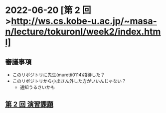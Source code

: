 # 2022-06-20 [第 2 回>http://ws.cs.kobe-u.ac.jp/~masa-n/lecture/tokuronI/week2/index.html]

## 審議事項

- このリポジトリに先生(muretti0114)招待した？
- このリポジトリから小出さん外した方がいいんじゃない？
  - 通知うるさいかも

## [第 2 回 演習課題](http://ws.cs.kobe-u.ac.jp/~masa-n/lecture/tokuronI/week2/work2.html)
